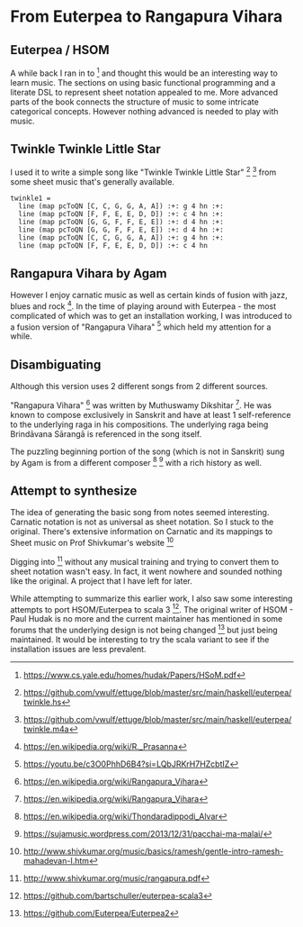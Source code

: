 # From Euterpea to Rangapura Vihara

## Euterpea / HSOM
A while back I ran in to [^6] and thought this would be an interesting way to learn music.
The sections on using basic functional programming and a literate DSL to represent sheet notation
appealed to me. More advanced parts of the book connects the structure of music to some intricate
categorical concepts. However nothing advanced is needed to play with music.

## Twinkle Twinkle Little Star
I used it to write a simple song like "Twinkle Twinkle Little Star" [^1] [^5] from some sheet music that's
generally available.

```
twinkle1 =
  line (map pcToQN [C, C, G, G, A, A]) :+: g 4 hn :+:
  line (map pcToQN [F, F, E, E, D, D]) :+: c 4 hn :+:
  line (map pcToQN [G, G, F, F, E, E]) :+: d 4 hn :+:
  line (map pcToQN [G, G, F, F, E, E]) :+: d 4 hn :+:
  line (map pcToQN [C, C, G, G, A, A]) :+: g 4 hn :+:
  line (map pcToQN [F, F, E, E, D, D]) :+: c 4 hn 
```

## Rangapura Vihara by Agam
However I enjoy carnatic music as well as certain kinds of fusion with jazz, blues and
rock [^7]. In the time of playing around with Euterpea - the most complicated of which was to get an installation
working, I was introduced to a fusion version of "Rangapura Vihara" [^8] which held my attention for a while.

## Disambiguating

Although this version uses 2 different songs from 2 different sources.

"Rangapura Vihara" [^2] was written by Muthuswamy Dikshitar [^2].
He was known to compose exclusively in Sanskrit and have at least 1 self-reference to the underlying raga in his compositions.
The underlying raga being Brindāvana Sārangā is referenced in the song itself.

The puzzling beginning portion of the song (which is not in Sanskrit) sung by Agam is from a different composer [^12] [^13]
with a rich history as well.

## Attempt to synthesize

The idea of generating the basic song from notes seemed interesting. Carnatic notation is not as universal as sheet notation.
So I stuck to the original. There's extensive information on Carnatic and its mappings to Sheet music on Prof Shivkumar's website [^3]

Digging into [^4] without any musical training and trying to convert them to sheet notation wasn't easy.
In fact, it went nowhere and sounded nothing like the original. A project that I have left for later.

While attempting to summarize this earlier work, I also saw some interesting attempts to port HSOM/Euterpea to scala 3 [^10].
The original writer of HSOM - Paul Hudak is no more and the current maintainer has mentioned in some forums that the underlying
design is not being changed [^15] but just being maintained. It would be interesting to try the scala variant to see if the installation issues are less prevalent.

[^1]: https://github.com/vwulf/ettuge/blob/master/src/main/haskell/euterpea/twinkle.hs
[^2]: https://en.wikipedia.org/wiki/Rangapura_Vihara
[^3]: http://www.shivkumar.org/music/basics/ramesh/gentle-intro-ramesh-mahadevan-I.htm
[^4]: http://www.shivkumar.org/music/rangapura.pdf
[^5]: https://github.com/vwulf/ettuge/blob/master/src/main/haskell/euterpea/twinkle.m4a
[^6]: https://www.cs.yale.edu/homes/hudak/Papers/HSoM.pdf
[^7]: https://en.wikipedia.org/wiki/R._Prasanna
[^8]: https://youtu.be/c3O0PhhD6B4?si=LQbJRKrH7HZcbtIZ
[^9]: https://stackoverflow.com/questions/40869437/installation-of-haskell-package-euterpea-fails-on-nixos
[^10]: https://github.com/bartschuller/euterpea-scala3
[^11]: https://en.wikipedia.org/wiki/Muthuswami_Dikshitar
[^12]: https://en.wikipedia.org/wiki/Thondaradippodi_Alvar
[^13]: https://sujamusic.wordpress.com/2013/12/31/pacchai-ma-malai/
[^14]: https://sujamusic.wordpress.com/2012/02/08/rangapura-vihara/
[^15]: https://github.com/Euterpea/Euterpea2

